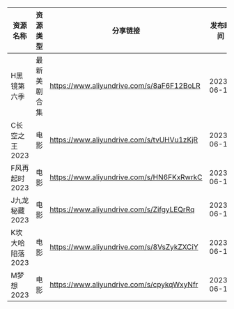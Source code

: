 | 资源名称       | 资源类型   | 分享链接                                      | 发布时间       |
| ---------- | ------ | ----------------------------------------- | ---------- |
| H黑镜第六季     | 最新美剧合集 | https://www.aliyundrive.com/s/8aF6F12BoLR | 2023-06-16 |
| C长空之王2023  | 电影     | https://www.aliyundrive.com/s/tvUHVu1zKjR | 2023-06-16 |
| F风再起时2023  | 电影     | https://www.aliyundrive.com/s/HN6FKxRwrkC | 2023-06-16 |
| J九龙秘藏2023  | 电影     | https://www.aliyundrive.com/s/ZifgyLEQrRq | 2023-06-16 |
| K坎大哈陷落2023 | 电影     | https://www.aliyundrive.com/s/8VsZykZXCiY | 2023-06-16 |
| M梦想2023    | 电影     | https://www.aliyundrive.com/s/cpykqWxyNfr | 2023-06-16 |
